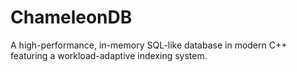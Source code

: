 # ChameleonDB
A high-performance, in-memory SQL-like database in modern C++ featuring a workload-adaptive indexing system.
